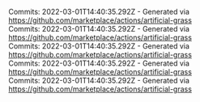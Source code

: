 Commits: 2022-03-01T14:40:35.292Z - Generated via https://github.com/marketplace/actions/artificial-grass
<br>
Commits: 2022-03-01T14:40:35.292Z - Generated via https://github.com/marketplace/actions/artificial-grass
<br>
Commits: 2022-03-01T14:40:35.292Z - Generated via https://github.com/marketplace/actions/artificial-grass
<br>
Commits: 2022-03-01T14:40:35.292Z - Generated via https://github.com/marketplace/actions/artificial-grass
<br>
Commits: 2022-03-01T14:40:35.292Z - Generated via https://github.com/marketplace/actions/artificial-grass
<br>
